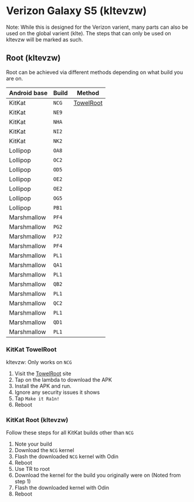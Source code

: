 # Verizon Galaxy S5 (kltevzw)
Note: While this is designed for the Verizon varient, many parts can also be used on the global varient (klte). The steps that can only be used on kltevzw will be marked as such.

## Root (kltevzw)
Root can be achieved via different methods depending on what build you are on.

| Android base | Build | Method                              |
|:------------ |:----- |:-----------------------------------:|
| KitKat       | `NCG` | [TowelRoot](https://towelroot.com/) |
| KitKat       | `NE9` |  |
| KitKat       | `NHA` |  |
| KitKat       | `NI2` |  |
| KitKat       | `NK2` |  |
| Lollipop     | `OA8` |        |
| Lollipop     | `OC2` |        |
| Lollipop     | `OD5` |        |
| Lollipop     | `OE2` |        |
| Lollipop     | `OE2` |        |
| Lollipop     | `OG5` |        |
| Lollipop     | `PB1` |        |
| Marshmallow  | `PF4` |        |
| Marshmallow  | `PG2` |        |
| Marshmallow  | `PJ2` |        |
| Marshmallow  | `PF4` |        |
| Marshmallow  | `PL1` |        |
| Marshmallow  | `QA1` |        |
| Marshmallow  | `PL1` |        |
| Marshmallow  | `QB2` |        |
| Marshmallow  | `PL1` |        |
| Marshmallow  | `QC2` |        |
| Marshmallow  | `PL1` |        |
| Marshmallow  | `QD1` |        |
| Marshmallow  | `PL1` |        |

### KitKat TowelRoot
kltevzw: Only works on `NCG`
1. Visit the [TowelRoot](https://towelroot.com/) site
1. Tap on the lambda to download the APK
1. Install the APK and run.
1. Ignore any security issues it shows
1. Tap `Make it Ra1n!`
1. Reboot

### KitKat Root (kltevzw)
Follow these steps for all KitKat builds other than `NCG`

1. Note your build
1. Download the `NCG` kernel
1. Flash the downloaded `NCG` kernel with Odin
1. Reboot
1. Use TR to root
1. Download the kernel for the build you originally were on (Noted from step 1)
1. Flash the downloaded kernel with Odin
1. Reboot
